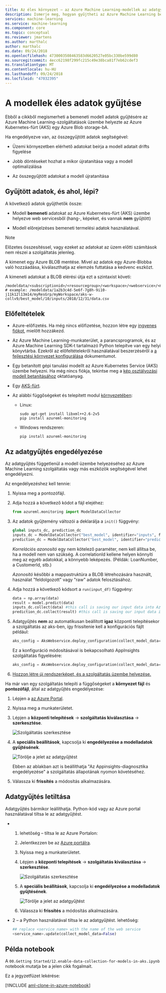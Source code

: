 ```yaml
---
title: Az éles környezet – az Azure Machine Learning-modellek az adatgyűjtés engedélyezése
description: Ismerje meg, hogyan gyűjtheti az Azure Machine Learning bemeneti modell adatokat egy Azure Blob Storage.
services: machine-learning
ms.service: machine-learning
ms.component: core
ms.topic: conceptual
ms.reviewer: jmartens
ms.author: marthalc
author: marthalc
ms.date: 09/24/2018
ms.openlocfilehash: 4730003508463583d6620527e05bc330be599d80
ms.sourcegitcommit: 4ecc62198f299fc215c49e38bca81f7eb62cdef3
ms.translationtype: MT
ms.contentlocale: hu-HU
ms.lasthandoff: 09/24/2018
ms.locfileid: "47032395"
---
```

# <a name="collect-data-for-models-in-production"></a>A modellek éles adatok gyűjtése

Ebből a cikkből megismerheti a bemeneti modell adatok gyűjtésére az Azure Machine Learning-szolgáltatások üzembe helyezte az Azure Kubernetes-fürt (AKS) egy Azure Blob storage-bA. 

Ha engedélyezve van, az összegyűjtött adatok segítségével:
* Üzemi környezetben elérhető adatokat beírja a modell adatait drifts figyelése

* Jobb döntéseket hozhat a mikor újratanítása vagy a modell optimalizálása

* Az összegyűjtött adatokat a modell újratanítása

## <a name="what-is-collected-and-where-does-it-go"></a>Gyűjtött adatok, és ahol, lépi?

A következő adatok gyűjthetők össze:
* Modell **bemeneti** adatokat az Azure Kubernetes-fürt (AKS) üzembe helyezve web servicesből (hang-, képeket, és vannak **nem** gyűjtött) 
  
* Modell előrejelzéses bemeneti termelési adatok használatával.

> [!Note]
> Előzetes összesítéssel, vagy ezeket az adatokat az üzem előtti számítások nem részei a szolgáltatás jelenleg.   

A kimenet egy Azure BLOB mentése. Mivel az adatok egy Azure-Blobba való hozzáadása, kiválaszthatja az elemzés futtatása a kedvenc eszközt. 

A kimeneti adatokat a BLOB elérési útja ezt a szintaxist követi:

```
/modeldata/<subscriptionid>/<resourcegroup>/<workspace>/<webservice>/<model>/<version>/<identifier>/<year>/<month>/<day>/data.csv
# example: /modeldata/1a2b3c4d-5e6f-7g8h-9i10-j11k12l13m14/myResGrp/myWorkspace/aks-w-collv9/best_model/10/inputs/2018/12/31/data.csv
```

## <a name="prerequisites"></a>Előfeltételek

- Azure-előfizetés. Ha még nincs előfizetése, hozzon létre egy [ingyenes fiókot](https://azure.microsoft.com/free/?WT.mc_id=A261C142F), mielőtt hozzákezd.

- Az Azure Machine Learning-munkaterület, a parancsprogramok, és az Azure Machine Learning SDK-t tartalmazó Python telepítve van egy helyi könyvtárba. Ezekről az előfeltételekről használatával beszerzéséről a [a fejlesztési környezet konfigurálása](how-to-configure-environment.md) dokumentumot.

- Egy betanított gépi tanulási modellt az Azure Kubernetes Service (AKS) üzembe helyezni. Ha még nincs fiókja, tekintse meg a [kép osztályozási modell betanításához](tutorial-train-models-with-aml.md) oktatóanyag.

- Egy [AKS-fürt](how-to-deploy-to-aks.md).

- Az alábbi függőségeket és telepített modul [környezetében](how-to-configure-environment.md):
  + Linux:
    ```shell
    sudo apt-get install libxml++2.6-2v5
    pip install azureml-monitoring
    ```

  + Windows rendszeren:
    ```shell
    pip install azureml-monitoring
    ```

## <a name="enable-data-collection"></a>Az adatgyűjtés engedélyezése
Az adatgyűjtés függetlenül a modell üzembe helyezéséhez az Azure Machine Learning szolgáltatás vagy más eszközök segítségével lehet engedélyezni. 

Az engedélyezéshez kell tennie:

1. Nyissa meg a pontozófájl. 

1. Adja hozzá a következő kódot a fájl elejéhez:

   ```python 
   from azureml.monitoring import ModelDataCollector
   ```

2. Az adatok gyűjtemény változói a deklarálja a `init()` függvény:

    ```python
    global inputs_dc, prediction_dc
    inputs_dc = ModelDataCollector("best_model", identifier="inputs", feature_names=["feat1", "feat2", "feat3". "feat4", "feat5", "feat6"])
    prediction_dc = ModelDataCollector("best_model", identifier="predictions", feature_names=["prediction1", "prediction2"])
    ```

    *Korrelációs azonosító* egy nem kötelező paraméter, nem kell állítsa be, ha a modell nem van szükség. A correlationId kellene helyen könnyíti meg az egyéb adatokkal, a könnyebb leképezés. (Példák: LoanNumber, a CustomerId, stb.)
    
    *Azonosító* későbbi a mappastruktúra a BLOB létrehozására használt, használat "feldolgozott" vagy "raw" adatok felosztásához.

3.  Adja hozzá a következő kódsort a `run(input_df)` függvény:

    ```python
    data = np.array(data)
    result = model.predict(data)
    inputs_dc.collect(data) #this call is saving our input data into Azure Blob
    prediction_dc.collect(result) #this call is saving our input data into Azure Blob
    ```

4. Adatgyűjtés **nem** az automatikusan beállított **igaz** központi telepítésekor a szolgáltatás az aks-ben, így frissítenie kell a konfigurációs fájlt például: 

    ```python
    aks_config = AksWebservice.deploy_configuration(collect_model_data=True)
    ```
    Ez a konfiguráció módosításával is bekapcsolható AppInsights szolgáltatás figyelésére:
    ```python
    aks_config = AksWebservice.deploy_configuration(collect_model_data=True, enable_app_insights=True)
    ``` 

5. [Hozzon létre új rendszerképet, és a szolgáltatás üzembe helyezése.](how-to-deploy-to-aks.md) 


Ha már van egy szolgáltatás telepíti a függőségeket a **környezet fájl** és **pontozófájl**, által az adatgyűjtés engedélyezése:

1. Lépjen a [az Azure Portal](https://portal.azure.com).

1. Nyissa meg a munkaterületet.

1. Lépjen a **központi telepítések** -> **szolgáltatás kiválasztása** -> **szerkesztése**.

   ![Szolgáltatás szerkesztése](media/how-to-enable-data-collection/EditService.png)

1. A **speciális beállítások**, kapcsolja ki **engedélyezése a modelladatok gyűjtésének**. 

   ![Törölje a jelet az adatgyűjtést](media/how-to-enable-data-collection/CheckDataCollection.png)

   Ebben az ablakban azt is beállíthatja "Az Appinsights-diagnosztika engedélyezése" a szolgáltatás állapotának nyomon követéséhez.  

1. Válassza ki **frissítés** a módosítás alkalmazására.


## <a name="disable-data-collection"></a>Adatgyűjtés letiltása
Adatgyűjtés bármikor leállíthatja. Python-kód vagy az Azure portal használatával tiltsa le az adatgyűjtést.

+ 1. lehetőség – tiltsa le az Azure Portalon: 
  1. Jelentkezzen be az [Azure portálra](https://portal.azure.com).

  1. Nyissa meg a munkaterületet.

  1. Lépjen a **központi telepítések** -> **szolgáltatás kiválasztása** -> **szerkesztése**.

     ![Szolgáltatás szerkesztése](media/how-to-enable-data-collection/EditService.png)

  1. A **speciális beállítások**, kapcsolja ki **engedélyezése a modelladatok gyűjtésének**. 

     ![Törölje a jelet az adatgyűjtést](media/how-to-enable-data-collection/UncheckDataCollection.png) 

  1. Válassza ki **frissítés** a módosítás alkalmazására.

* 2 – a Python használatával tiltsa le az adatgyűjtést. lehetőség:

  ```python 
  ## replace <service_name> with the name of the web service
  <service_name>.update(collect_model_data=False)
  ```

## <a name="example-notebook"></a>Példa notebook

A `00.Getting Started/12.enable-data-collection-for-models-in-aks.ipynb` notebook mutatja be a jelen cikk fogalmait.  

Ez a jegyzetfüzet lekérése:
 
[!INCLUDE [aml-clone-in-azure-notebook](../../../includes/aml-clone-for-examples.md)]
